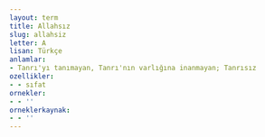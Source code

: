 ```yaml
---
layout: term
title: Allahsız
slug: allahsiz
letter: A
lisan: Türkçe
anlamlar:
- Tanrı'yı tanımayan, Tanrı'nın varlığına inanmayan; Tanrısız
ozellikler:
- - sıfat
ornekler:
- - ''
orneklerkaynak:
- - ''
---
```


